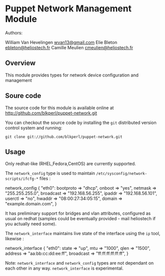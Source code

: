 Puppet Network Management Module
================================

Authors: 

William Van Hevelingen <wvan13@gmail.com>
Elie Bleton <ebleton@heliostech.fr>
Camille Meulien <cmeulien@heliostech.fr>

Overview
--------

This module provides types for network device configuration and management

Soure code
----------

The source code for this module is available online at
http://github.com/blkperl/puppet-network.git

You can checkout the source code by installing the `git` distributed version
control system and running:

    git clone git://github.com/blkperl/puppet-network.git

Usage
-----

Only redhat-like (RHEL,Fedora,CentOS) are currently supported.

The `network_config` type is used to maintain `/etc/sysconfig/network-scripts/ifcfg-*` files :

network_config { "eth0":
    bootproto     => "dhcp",
    onboot        => "yes",
    netmask       => "255.255.255.0",
    broadcast     => "192.168.56.255",
    ipaddr        => "192.168.56.101",
    userctl       => "no",
    hwaddr        => "08:00:27:34:05:15",
    domain        => "example.domain.com",
}

It has preliminary support for bridges and vlan attributes, configured as usual on redhat (samples could be eventually provided - mail heliostech if you actually need some).

The `network_interface` maintains live state of the interface using the `ip` tool, likewise :

network_interface { "eth0":
    state     => "up",
    mtu       => "1000",
    qlen      => "1500",
    address   => "aa:bb:cc:dd:ee:ff",
    broadcast => "ff:ff:ff:ff:ff:ff",
}

Note: `network_interface` and `network_config` types are not dependant on each other in any way. `network_interface` is experimental.

